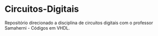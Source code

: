 # Circuitos-Digitais
Repositório direcionado a disciplina de circuitos digitais com o professor Samaherni - Códigos em VHDL.
